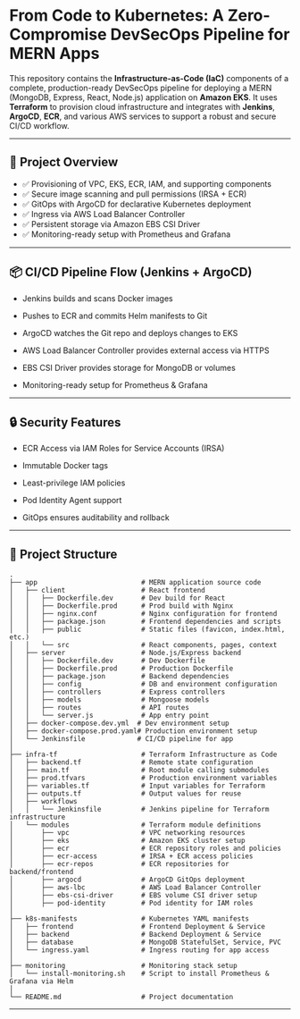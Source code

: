# From Code to Kubernetes: A Zero-Compromise DevSecOps Pipeline for MERN Apps

This repository contains the **Infrastructure-as-Code (IaC)** components of a complete, production-ready DevSecOps pipeline for deploying a MERN (MongoDB, Express, React, Node.js) application on **Amazon EKS**. It uses **Terraform** to provision cloud infrastructure and integrates with **Jenkins**, **ArgoCD**, **ECR**, and various AWS services to support a robust and secure CI/CD workflow.

---

## 📌 Project Overview

- ✅ Provisioning of VPC, EKS, ECR, IAM, and supporting components
- ✅ Secure image scanning and pull permissions (IRSA + ECR)
- ✅ GitOps with ArgoCD for declarative Kubernetes deployment
- ✅ Ingress via AWS Load Balancer Controller
- ✅ Persistent storage via Amazon EBS CSI Driver
- ✅ Monitoring-ready setup with Prometheus and Grafana

---

##  📦 CI/CD Pipeline Flow (Jenkins + ArgoCD)

- Jenkins builds and scans Docker images

- Pushes to ECR and commits Helm manifests to Git

- ArgoCD watches the Git repo and deploys changes to EKS

- AWS Load Balancer Controller provides external access via HTTPS

- EBS CSI Driver provides storage for MongoDB or volumes

- Monitoring-ready setup for Prometheus & Grafana

---

## 🔒 Security Features

- ECR Access via IAM Roles for Service Accounts (IRSA)

- Immutable Docker tags

- Least-privilege IAM policies

- Pod Identity Agent support

- GitOps ensures auditability and rollback

---

## 📁 Project Structure

```
.
├── app                          # MERN application source code
│   ├── client                   # React frontend
│   │   ├── Dockerfile.dev       # Dev build for React
│   │   ├── Dockerfile.prod      # Prod build with Nginx
│   │   ├── nginx.conf           # Nginx configuration for frontend
│   │   ├── package.json         # Frontend dependencies and scripts
│   │   ├── public               # Static files (favicon, index.html, etc.)
│   │   └── src                  # React components, pages, context
│   ├── server                   # Node.js/Express backend
│   │   ├── Dockerfile.dev       # Dev Dockerfile
│   │   ├── Dockerfile.prod      # Production Dockerfile
│   │   ├── package.json         # Backend dependencies
│   │   ├── config               # DB and environment configuration
│   │   ├── controllers          # Express controllers
│   │   ├── models               # Mongoose models
│   │   ├── routes               # API routes
│   │   └── server.js            # App entry point
│   ├── docker-compose.dev.yml  # Dev environment setup
│   ├── docker-compose.prod.yaml# Production environment setup
│   └── Jenkinsfile             # CI/CD pipeline for app
│
├── infra-tf                     # Terraform Infrastructure as Code
│   ├── backend.tf               # Remote state configuration
│   ├── main.tf                  # Root module calling submodules
│   ├── prod.tfvars              # Production environment variables
│   ├── variables.tf             # Input variables for Terraform
│   ├── outputs.tf               # Output values for reuse
│   ├── workflows
│   │   └── Jenkinsfile          # Jenkins pipeline for Terraform infrastructure
│   └── modules                  # Terraform module definitions
│       ├── vpc                  # VPC networking resources
│       ├── eks                  # Amazon EKS cluster setup
│       ├── ecr                  # ECR repository roles and policies
│       ├── ecr-access           # IRSA + ECR access policies
│       ├── ecr-repos            # ECR repositories for backend/frontend
│       ├── argocd               # ArgoCD GitOps deployment
│       ├── aws-lbc              # AWS Load Balancer Controller
│       ├── ebs-csi-driver       # EBS volume CSI driver setup
│       ├── pod-identity         # Pod identity for IAM roles
│
├── k8s-manifests                # Kubernetes YAML manifests
│   ├── frontend                 # Frontend Deployment & Service
│   ├── backend                  # Backend Deployment & Service
│   ├── database                 # MongoDB StatefulSet, Service, PVC
│   └── ingress.yaml             # Ingress routing for app access
│
├── monitoring                   # Monitoring stack setup
│   └── install-monitoring.sh    # Script to install Prometheus & Grafana via Helm
│
└── README.md                    # Project documentation

```

---


